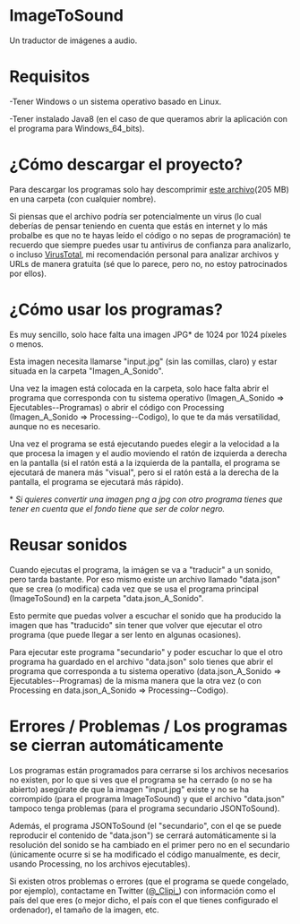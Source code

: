 # ImageToSound

Un traductor de imágenes a audio.



# Requisitos

-Tener Windows o un sistema operativo basado en Linux.

-Tener instalado Java8 (en el caso de que queramos abrir la aplicación con el programa para Windows_64_bits).



# ¿Cómo descargar el proyecto?
Para descargar los programas solo hay descomprimir [este archivo](https://github.com/Clipi-12/ImageToSound/archive/master.zip "Archivo .zip que contiene el proyecto")(205 MB) en una carpeta (con cualquier nombre).

Si piensas que el archivo podría ser potencialmente un virus (lo cual deberías de pensar teniendo en cuenta que estás en internet y lo más probalbe es que no te hayas leído el código o no sepas de programación) te recuerdo que siempre puedes usar tu antivirus de confianza para analizarlo, o incluso [VirusTotal](https://virustotal.com), mi recomendación personal para analizar archivos y URLs de manera gratuita (sé que lo parece, pero no, no estoy patrocinados por ellos).



# ¿Cómo usar los programas?

Es muy sencillo, solo hace falta una imagen JPG\* de 1024 por 1024 píxeles o menos.

Esta imagen necesita llamarse "input.jpg" (sin las comillas, claro) y estar situada en la carpeta "Imagen_A_Sonido".

Una vez la imagen está colocada en la carpeta, solo hace falta abrir el programa que corresponda con tu sistema operativo (Imagen_A_Sonido => Ejecutables--Programas) o abrir el código con Processing (Imagen_A_Sonido => Processing--Codigo), lo que te da más versatilidad, aunque no es necesario.

Una vez el programa se está ejecutando puedes elegir a la velocidad a la que procesa la imagen y el audio moviendo el ratón de izquierda a derecha en la pantalla (si el ratón está a la izquierda de la pantalla, el programa se ejecutará de manera más "visual", pero si el ratón está a la derecha de la pantalla, el programa se ejecutará más rápido).


\* *Si quieres convertir una imagen png a jpg con otro programa tienes que tener en cuenta que el fondo tiene que ser de color negro.*



# Reusar sonidos

Cuando ejecutas el programa, la imágen se va a "traducir" a un sonido, pero tarda bastante. Por eso mismo existe un archivo llamado "data.json" que se crea (o modifica) cada vez que se usa el programa principal (ImageToSound) en la carpeta "data.json_A_Sonido".

Esto permite que puedas volver a escuchar el sonido que ha producido la imagen que has "traducido" sin tener que volver que ejecutar el otro programa (que puede llegar a ser lento en algunas ocasiones).

Para ejecutar este programa "secundario" y poder escuchar lo que el otro programa ha guardado en el archivo "data.json" solo tienes que abrir el programa que corresponda a tu sistema operativo (data.json_A_Sonido => Ejecutables--Programas) de la misma manera que la otra vez (o con Processing en data.json_A_Sonido => Processing--Codigo).



# Errores / Problemas / Los programas se cierran automáticamente

Los programas están programados para cerrarse si los archivos necesarios no existen, por lo que si ves que el programa se ha cerrado (o no se ha abierto) asegúrate de que la imagen "input.jpg" existe y no se ha corrompido (para el programa ImageToSound) y que el archivo "data.json" tampoco tenga problemas (para el programa secundario JSONToSound).

Además, el programa JSONToSound (el "secundario", con el qe se puede reproducir el contenido de "data.json") se cerrará automáticamente si la resolución del sonido se ha cambiado en el primer pero no en el secundario (únicamente ocurre si se ha modificado el código manualmente, es decir, usando Processing, no los archivos ejecutables).

Si existen otros problemas o errores (que el programa se quede congelado, por ejemplo), contactame en Twitter ([@\_Clipi\_](https://twitter.com/_Clipi_)) con información como el país del que eres (o mejor dicho, el país con el que tienes configurado el ordenador), el tamaño de la imagen, etc.

